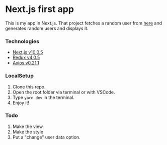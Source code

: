 # Next.js first app

This is my app in Next.js. That project fetches a random user from [here](https://randomuser.me/api) and generates random users and displays it.

### Technologies
- [Next.js v10.0.5](https://github.com/vercel/next.js)
- [Redux v4.0.5](https://github.com/reduxjs/redux)
- [Axios v0.21.1](https://github.com/axios/axios)

### LocalSetup
1. Clone this repo.
2. Open the root folder via terminal or with VSCode.
3. Type ```yarn dev``` in the terminal.
4. Enjoy it!

### Todo
1. Make the view.
2. Make the style
3. Put a "change" user data option.


